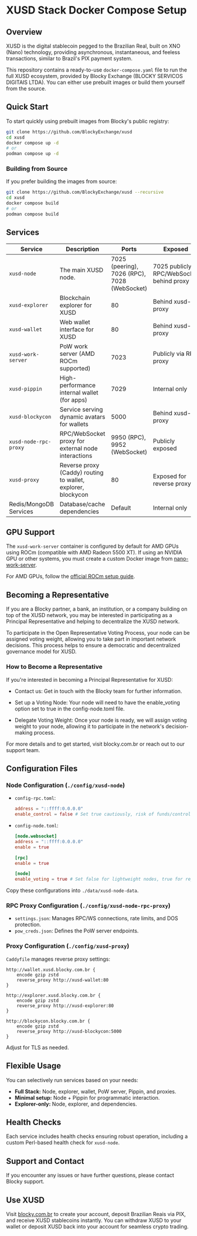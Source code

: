 # XUSD Stack Docker Compose Setup

## Overview
XUSD is the digital stablecoin pegged to the Brazilian Real, built on XNO (Nano) technology, providing asynchronous, instantaneous, and feeless transactions, similar to Brazil's PIX payment system.

This repository contains a ready-to-use `docker-compose.yaml` file to run the full XUSD ecosystem, provided by Blocky Exchange (BLOCKY SERVICOS DIGITAIS LTDA). You can either use prebuilt images or build them yourself from the source.

## Quick Start

To start quickly using prebuilt images from Blocky's public registry:

```bash
git clone https://github.com/BlockyExchange/xusd
cd xusd
docker compose up -d
# or
podman compose up -d
```

### Building from Source
If you prefer building the images from source:

```bash
git clone https://github.com/BlockyExchange/xusd --recursive
cd xusd
docker compose build
# or
podman compose build
```

## Services

| Service                 | Description                                                                                 | Ports                                | Exposed                   |
|-------------------------|---------------------------------------------------------------------------------------------|--------------------------------------|---------------------------|
| `xusd-node`             | The main XUSD node.                                                                         | 7025 (peering), 7026 (RPC), 7028 (WebSocket) | 7025 publicly; RPC/WebSocket behind proxy |
| `xusd-explorer`         | Blockchain explorer for XUSD                                                                | 80                                   | Behind xusd-proxy         |
| `xusd-wallet`           | Web wallet interface for XUSD                                                               | 80                                   | Behind xusd-proxy         |
| `xusd-work-server`      | PoW work server (AMD ROCm supported)                                                        | 7023                                 | Publicly via RPC proxy    |
| `xusd-pippin`           | High-performance internal wallet (for apps)                                                 | 7029                                 | Internal only             |
| `xusd-blockycon`        | Service serving dynamic avatars for wallets                                                 | 5000                                 | Behind xusd-proxy         |
| `xusd-node-rpc-proxy`   | RPC/WebSocket proxy for external node interactions                                          | 9950 (RPC), 9952 (WebSocket)         | Publicly exposed          |
| `xusd-proxy`            | Reverse proxy (Caddy) routing to wallet, explorer, blockycon                                | 80                                   | Exposed for reverse proxy |
| Redis/MongoDB Services  | Database/cache dependencies                                                                 | Default                              | Internal only             |

## GPU Support

The `xusd-work-server` container is configured by default for AMD GPUs using ROCm (compatible with AMD Radeon 5500 XT). If using an NVIDIA GPU or other systems, you must create a custom Docker image from [nano-work-server](https://github.com/nanocurrency/nano-work-server).

For AMD GPUs, follow the [official ROCm setup guide](https://rocm.docs.amd.com/projects/install-on-linux/en/latest/install/prerequisites.html).

## Becoming a Representative

If you are a Blocky partner, a bank, an institution, or a company building on top of the XUSD network, you may be interested in participating as a Principal Representative and helping to decentralize the XUSD network.

To participate in the Open Representative Voting Process, your node can be assigned voting weight, allowing you to take part in important network decisions. This process helps to ensure a democratic and decentralized governance model for XUSD.

### How to Become a Representative

If you're interested in becoming a Principal Representative for XUSD:
- Contact us: Get in touch with the Blocky team for further information.

- Set up a Voting Node: Your node will need to have the enable_voting option set to true in the config-node.toml file.
  
- Delegate Voting Weight: Once your node is ready, we will assign voting weight to your node, allowing it to participate in the network's decision-making process.

For more details and to get started, visit blocky.com.br or reach out to our support team.

## Configuration Files

### Node Configuration (`./config/xusd-node`)

- `config-rpc.toml`:
  ```toml
  address = "::ffff:0.0.0.0"
  enable_control = false # Set true cautiously, risk of funds/control loss
  ```

- `config-node.toml`:
  ```toml
  [node.websocket]
  address = "::ffff:0.0.0.0"
  enable = true

  [rpc]
  enable = true

  [node]
  enable_voting = true # Set false for lightweight nodes, true for representatives
  ```

Copy these configurations into `./data/xusd-node-data`.

### RPC Proxy Configuration (`./config/xusd-node-rpc-proxy`)
- `settings.json`: Manages RPC/WS connections, rate limits, and DOS protection.
- `pow_creds.json`: Defines the PoW server endpoints.

### Proxy Configuration (`./config/xusd-proxy`)
`Caddyfile` manages reverse proxy settings:

```caddyfile
http://wallet.xusd.blocky.com.br {
    encode gzip zstd
    reverse_proxy http://xusd-wallet:80
}

http://explorer.xusd.blocky.com.br {
    encode gzip zstd
    reverse_proxy http://xusd-explorer:80
}

http://blockycon.blocky.com.br {
    encode gzip zstd
    reverse_proxy http://xusd-blockycon:5000
}
```

Adjust for TLS as needed.

## Flexible Usage
You can selectively run services based on your needs:

- **Full Stack:** Node, explorer, wallet, PoW server, Pippin, and proxies.
- **Minimal setup:** Node + Pippin for programmatic interaction.
- **Explorer-only:** Node, explorer, and dependencies.

## Health Checks
Each service includes health checks ensuring robust operation, including a custom Perl-based health check for `xusd-node`.

## Support and Contact
If you encounter any issues or have further questions, please contact Blocky support.

## Use XUSD

Visit [blocky.com.br](https://blocky.com.br) to create your account, deposit Brazilian Reais via PIX, and receive XUSD stablecoins instantly. You can withdraw XUSD to your wallet or deposit XUSD back into your account for seamless crypto trading.

